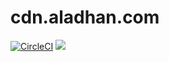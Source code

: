 # cdn.aladhan.com

[![CircleCI](https://circleci.com/gh/islamic-network/cdn.aladhan.com.svg?style=shield)](https://circleci.com/gh/islamic-network/cdn.aladhan.com)
[![](https://img.shields.io/docker/pulls/islamicnetwork/cdn.aladhan.com.svg)](https://cloud.docker.com/u/islamicnetwork/repository/docker/islamicnetwork/cdn.aladhan.com)
